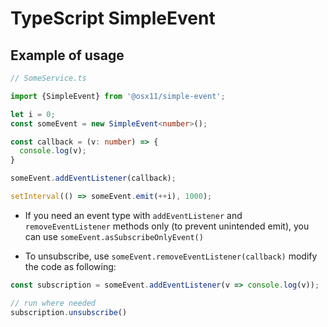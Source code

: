 # TypeScript SimpleEvent

## Example of usage

```typescript
// SomeService.ts

import {SimpleEvent} from '@osx11/simple-event';

let i = 0;
const someEvent = new SimpleEvent<number>();

const callback = (v: number) => {
  console.log(v);
}

someEvent.addEventListener(callback);

setInterval(() => someEvent.emit(++i), 1000);
```

- If you need an event type with `addEventListener` and `removeEventListener` methods only (to prevent unintended emit),
you can use `someEvent.asSubscribeOnlyEvent()`

- To unsubscribe, use `someEvent.removeEventListener(callback)` modify the code as following:
```typescript
const subscription = someEvent.addEventListener(v => console.log(v));

// run where needed
subscription.unsubscribe()
```
